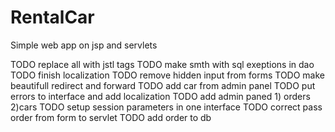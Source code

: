 # RentalCar
Simple web app on jsp and servlets

TODO replace all with jstl tags
TODO make smth with sql exeptions in dao
TODO finish localization
TODO remove hidden input from forms
TODO make beautifull redirect and forward
TODO add car from admin panel
TODO put errors to interface and add localization
TODO add admin paned 1) orders 2)cars
TODO setup session parameters in one interface
TODO correct pass order from form to servlet
TODO add order to db
